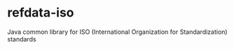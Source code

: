 # refdata-iso
Java common library for ISO (International Organization for Standardization) standards
